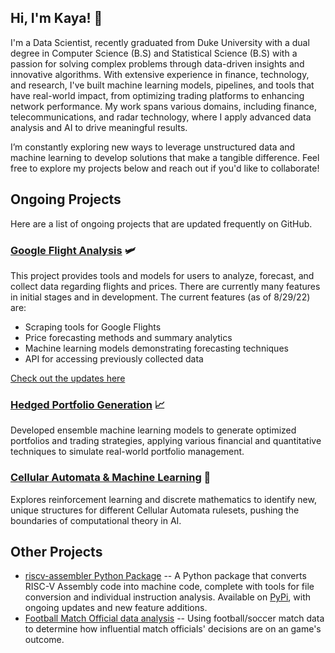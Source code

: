 <!--<a href="https://github.com/kcelebi">
<img align="center" alt="kcelebi's Github Stats" src="https://github-readme-stats.codestackr.vercel.app/api?username=kcelebi&show_icons=true&hide_border=true&count_private=true&include_all_commits=true&theme=vue" /></a>-->

<!--<a href="https://github.com/kcelebi">
  <img align="center" src="https://github-readme-stats.anuraghazra1.vercel.app/api/top-langs/?username=kcelebi&layout=compact&theme=vue&hide_border=true" />
</a> -->

<!--[![Hits](https://hits.seeyoufarm.com/api/count/incr/badge.svg?url=https%3A%2F%2Fwww.github.com%2Fkcelebi&count_bg=%2379C83D&title_bg=%23555555&icon=&icon_color=%23E7E7E7&title=hits&edge_flat=false)](https://hits.seeyoufarm.com) -->

## Hi, I'm Kaya! 👋

I'm a Data Scientist, recently graduated from Duke University with a dual degree in Computer Science (B.S) and Statistical Science (B.S) with a passion for solving complex problems through data-driven insights and innovative algorithms. With extensive experience in finance, technology, and research, I've built machine learning models, pipelines, and tools that have real-world impact, from optimizing trading platforms to enhancing network performance. My work spans various domains, including finance, telecommunications, and radar technology, where I apply advanced data analysis and AI to drive meaningful results.

I’m constantly exploring new ways to leverage unstructured data and machine learning to develop solutions that make a tangible difference. Feel free to explore my projects below and reach out if you'd like to collaborate!

## Ongoing Projects

Here are a list of ongoing projects that are updated frequently on GitHub.

### [Google Flight Analysis](https://pypi.org/project/google-flight-analysis/) 🛩

This project provides tools and models for users to analyze, forecast, and collect data regarding flights and prices. There are currently many features in initial stages and in development. The current features (as of 8/29/22) are:

- Scraping tools for Google Flights
- Price forecasting methods and summary analytics
- Machine learning models demonstrating forecasting techniques
- API for accessing previously collected data

[Check out the updates here](https://github.com/celebi-pkg/flight_analysis)

### [Hedged Portfolio Generation](https://github.com/celebi-pkg/hedged-portfolio-gen) 📈

Developed ensemble machine learning models to generate optimized portfolios and trading strategies, applying various financial and quantitative techniques to simulate real-world portfolio management.

### [Cellular Automata & Machine Learning](https://github.com/kcelebi/cellular-automata) 🧬
Explores reinforcement learning and discrete mathematics to identify new, unique structures for different Cellular Automata rulesets, pushing the boundaries of computational theory in AI.

## Other Projects

- [riscv-assembler Python Package](https://celebi-pkg.github.io/riscv-assembler/) -- A Python package that converts RISC-V Assembly code into machine code, complete with tools for file conversion and individual instruction analysis. Available on [PyPi](https://pypi.org/project/riscv-assembler/), with ongoing updates and new feature additions.
- [Football Match Official data analysis](https://github.com/kcelebi/euro-football-officials-ML) -- Using football/soccer match data to determine how influential match officials' decisions are on an game's outcome.
